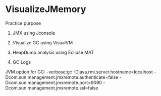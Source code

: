 # VisualizeJMemory
Practice purpose


1. JMX  using Jconsole 

2. Visualize GC using VisualVM 

3. HeapDump analysis using Eclipse MAT

4. GC Logs

JVM option for GC:
-verbose:gc -Djava.rmi.server.hostname=localhost  -Dcom.sun.management.jmxremote.authenticate=false  -Dcom.sun.management.jmxremote.port=9090 -Dcom.sun.management.jmxremote.ssl=false